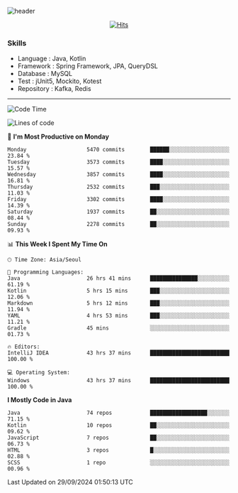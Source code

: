 <!-- Github Profile Readme로 프로필 꾸미기 : https://zzsza.github.io/development/2020/07/10/make-github-profile-readme/ -->

<!-- github theme -->
  <!-- 
    ![header](https://capsule-render.vercel.app/api?type=slice&color=e0f0e3&height=150&section=header&text=beasy&fontSize=45)
  -->
  ![header](https://capsule-render.vercel.app/api?type=soft&color=e0f0e3&height=150&section=header&text=Choi-YongSeok&fontSize=55&animation=twinkling)


<!-- hits count : https://hits.seeyoufarm.com/ -->
<div align=center>
    
  [![Hits](https://hits.seeyoufarm.com/api/count/incr/badge.svg?url=https%3A%2F%2Fgithub.com%2Fchoi-ys&count_bg=%2379C83D&title_bg=%23555555&icon=&icon_color=%23E7E7E7&title=hits&edge_flat=false)](https://hits.seeyoufarm.com)

</div>


<!-- Committed Top Lang -->
<div align=center>
</div>


### Skills
 - Language : Java, Kotlin
 - Framework : Spring Framework, JPA, QueryDSL
 - Database : MySQL
 - Test : jUnit5, Mockito, Kotest
 - Repository : Kafka, Redis

---

<!--START_SECTION:waka-->
![Code Time](http://img.shields.io/badge/Code%20Time-4%2C657%20hrs%204%20mins-blue)

![Lines of code](https://img.shields.io/badge/From%20Hello%20World%20I%27ve%20Written-15.0%20million%20lines%20of%20code-blue)

📅 **I'm Most Productive on Monday** 

```text
Monday                   5470 commits        ██████░░░░░░░░░░░░░░░░░░░   23.84 % 
Tuesday                  3573 commits        ████░░░░░░░░░░░░░░░░░░░░░   15.57 % 
Wednesday                3857 commits        ████░░░░░░░░░░░░░░░░░░░░░   16.81 % 
Thursday                 2532 commits        ███░░░░░░░░░░░░░░░░░░░░░░   11.03 % 
Friday                   3302 commits        ████░░░░░░░░░░░░░░░░░░░░░   14.39 % 
Saturday                 1937 commits        ██░░░░░░░░░░░░░░░░░░░░░░░   08.44 % 
Sunday                   2278 commits        ██░░░░░░░░░░░░░░░░░░░░░░░   09.93 % 
```


📊 **This Week I Spent My Time On** 

```text
🕑︎ Time Zone: Asia/Seoul

💬 Programming Languages: 
Java                     26 hrs 41 mins      ███████████████░░░░░░░░░░   61.19 % 
Kotlin                   5 hrs 15 mins       ███░░░░░░░░░░░░░░░░░░░░░░   12.06 % 
Markdown                 5 hrs 12 mins       ███░░░░░░░░░░░░░░░░░░░░░░   11.94 % 
YAML                     4 hrs 53 mins       ███░░░░░░░░░░░░░░░░░░░░░░   11.21 % 
Gradle                   45 mins             ░░░░░░░░░░░░░░░░░░░░░░░░░   01.73 % 

🔥 Editors: 
IntelliJ IDEA            43 hrs 37 mins      █████████████████████████   100.00 % 

💻 Operating System: 
Windows                  43 hrs 37 mins      █████████████████████████   100.00 % 
```

**I Mostly Code in Java** 

```text
Java                     74 repos            ██████████████████░░░░░░░   71.15 % 
Kotlin                   10 repos            ██░░░░░░░░░░░░░░░░░░░░░░░   09.62 % 
JavaScript               7 repos             ██░░░░░░░░░░░░░░░░░░░░░░░   06.73 % 
HTML                     3 repos             █░░░░░░░░░░░░░░░░░░░░░░░░   02.88 % 
SCSS                     1 repo              ░░░░░░░░░░░░░░░░░░░░░░░░░   00.96 % 
```




 Last Updated on 29/09/2024 01:50:13 UTC
<!--END_SECTION:waka-->

<!-- 
![footer](https://capsule-render.vercel.app/api?section=footer&type=slice&color=e0f0e3)
-->

